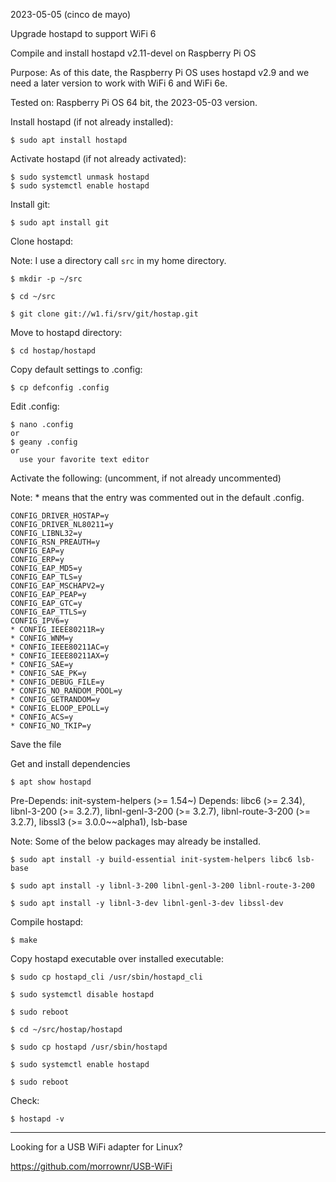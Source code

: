 2023-05-05 (cinco de mayo)

Upgrade hostapd to support WiFi 6

Compile and install hostapd v2.11-devel on Raspberry Pi OS

Purpose: As of this date, the Raspberry Pi OS uses hostapd v2.9
and we need a later version to work with WiFi 6 and WiFi 6e.

Tested on: Raspberry Pi OS 64 bit, the 2023-05-03 version.

Install hostapd (if not already installed):

```
$ sudo apt install hostapd
```

Activate hostapd (if not already activated):

```
$ sudo systemctl unmask hostapd
$ sudo systemctl enable hostapd
```

Install git:

```
$ sudo apt install git
```

Clone hostapd:

Note: I use a directory call `src` in my home directory.

```
$ mkdir -p ~/src
```

```
$ cd ~/src
```

```
$ git clone git://w1.fi/srv/git/hostap.git
```

Move to hostapd directory:

```
$ cd hostap/hostapd
```

Copy default settings to .config:

```
$ cp defconfig .config
```

Edit .config:

```
$ nano .config
or
$ geany .config
or
  use your favorite text editor
```

Activate the following: (uncomment, if not already uncommented)

Note: * means that the entry was commented out in the default .config.

```
CONFIG_DRIVER_HOSTAP=y
CONFIG_DRIVER_NL80211=y
CONFIG_LIBNL32=y
CONFIG_RSN_PREAUTH=y
CONFIG_EAP=y
CONFIG_ERP=y
CONFIG_EAP_MD5=y
CONFIG_EAP_TLS=y
CONFIG_EAP_MSCHAPV2=y
CONFIG_EAP_PEAP=y
CONFIG_EAP_GTC=y
CONFIG_EAP_TTLS=y
CONFIG_IPV6=y
* CONFIG_IEEE80211R=y
* CONFIG_WNM=y
* CONFIG_IEEE80211AC=y
* CONFIG_IEEE80211AX=y
* CONFIG_SAE=y
* CONFIG_SAE_PK=y
* CONFIG_DEBUG_FILE=y
* CONFIG_NO_RANDOM_POOL=y
* CONFIG_GETRANDOM=y
* CONFIG_ELOOP_EPOLL=y
* CONFIG_ACS=y
* CONFIG_NO_TKIP=y
```

Save the file

Get and install dependencies

```
$ apt show hostapd
```

Pre-Depends: init-system-helpers (>= 1.54~)
Depends: libc6 (>= 2.34), libnl-3-200 (>= 3.2.7), libnl-genl-3-200 (>= 3.2.7), libnl-route-3-200 (>= 3.2.7), libssl3 (>= 3.0.0~~alpha1), lsb-base

Note: Some of the below packages may already be installed.

```
$ sudo apt install -y build-essential init-system-helpers libc6 lsb-base

$ sudo apt install -y libnl-3-200 libnl-genl-3-200 libnl-route-3-200

$ sudo apt install -y libnl-3-dev libnl-genl-3-dev libssl-dev

```

Compile hostapd:

```
$ make
```

Copy hostapd executable over installed executable:

```
$ sudo cp hostapd_cli /usr/sbin/hostapd_cli

$ sudo systemctl disable hostapd

$ sudo reboot

$ cd ~/src/hostap/hostapd

$ sudo cp hostapd /usr/sbin/hostapd

$ sudo systemctl enable hostapd

$ sudo reboot
```

Check:

```
$ hostapd -v
```

-----

Looking for a USB WiFi adapter for Linux?

https://github.com/morrownr/USB-WiFi

